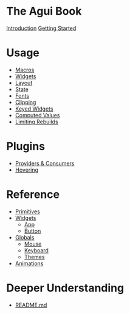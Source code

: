 # The Agui Book

[Introduction](introduction.md)
[Getting Started](getting_started.md)

# Usage

- [Macros](usage/macros.md)
- [Widgets](usage/widgets.md)
- [Layout](usage/layout.md)
- [State](usage/state.md)
- [Fonts](usage/fonts.md)
- [Clipping](usage/clipping.md)
- [Keyed Widgets](usage/keyed-widgets.md)
- [Computed Values](usage/computed.md)
- [Limiting Rebuilds](usage/limiting-rebuilds.md)

# Plugins

- [Providers & Consumers](plugins/providers_and_consumers.md)
- [Hovering](plugins/hovering.md)
<!-- - [Writing your Own](plugins/writing_a_plugin.md) -->

# Reference

- [Primitives](reference/primitives.md)
- [Widgets](reference/widgets.md)
  - [App](reference/widgets/app.md)
  - [Button](reference/widgets/button.md)
- [Globals](reference/globals.md)
  - [Mouse](reference/globals/mouse.md)
  - [Keyboard](reference/globals/keyboard.md)
  - [Themes](reference/globals/themes.md)
- [Animations](reference/animations.md)
<!-- # Integrations

- [How they work](integrations/how_they_work.md)
- [Writing your own](integrations/writing_your_own.md)
  - [Guarantees](integrations/writing_your_own/guarantees.md)
  - [Layers](integrations/writing_your_own/layers.md)

# Cookbook

- [Title Screen](cookbook/title_screen.md)
- [Settings](cookbook/settings.md)
- [Scroll View](cookbook/scroll_view.md) -->

# Deeper Understanding

- [README.md](deeper/introduction.md)